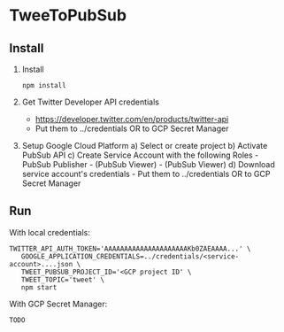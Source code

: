 # TweeToPubSub

## Install

1) Install
	```
	npm install
	```
	
2) Get Twitter Developer API credentials
	- https://developer.twitter.com/en/products/twitter-api
	- Put them to ../credentials OR to GCP Secret Manager

3) Setup Google Cloud Platform
	a) Select or create project
	b) Activate PubSub API
	c) Create Service Account with the following Roles
		- PubSub Publisher
		- (PubSub Viewer)
		- (PubSub Viewer)
	d) Download service account's credentials
		- Put them to ../credentials OR to GCP Secret Manager
		
## Run

With local credentials:
```
TWITTER_API_AUTH_TOKEN='AAAAAAAAAAAAAAAAAAAAAKb0ZAEAAAA...' \
   GOOGLE_APPLICATION_CREDENTIALS=../credentials/<service-account>....json \
   TWEET_PUBSUB_PROJECT_ID='<GCP project ID' \
   TWEET_TOPIC='tweet' \
   npm start
```

With GCP Secret Manager:
```
TODO
```


